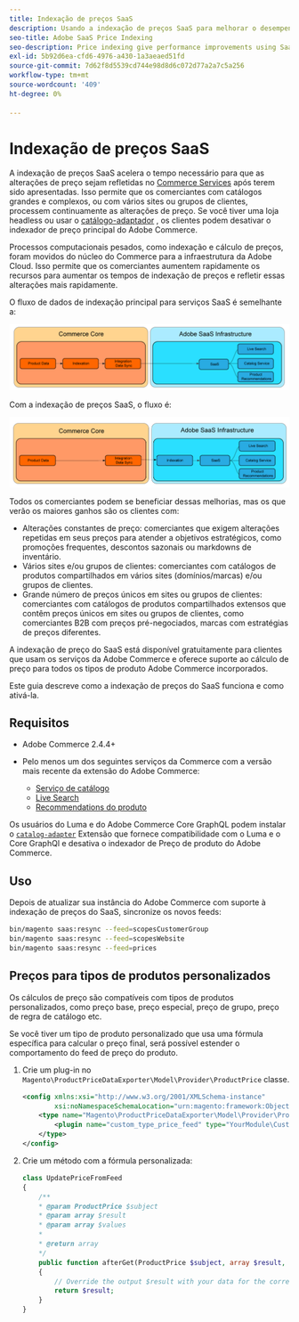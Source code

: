 ```yaml
---
title: Indexação de preços SaaS
description: Usando a indexação de preços SaaS para melhorar o desempenho
seo-title: Adobe SaaS Price Indexing
seo-description: Price indexing give performance improvements using SaaS infrastructure
exl-id: 5b92d6ea-cfd6-4976-a430-1a3aeaed51fd
source-git-commit: 7d62f8d5539cd744e98d8d6c072d77a2a7c5a256
workflow-type: tm+mt
source-wordcount: '409'
ht-degree: 0%

---
```


# Indexação de preços SaaS

A indexação de preços SaaS acelera o tempo necessário para que as alterações de preço sejam refletidas no [Commerce Services](../landing/saas.md) após terem sido apresentadas. Isso permite que os comerciantes com catálogos grandes e complexos, ou com vários sites ou grupos de clientes, processem continuamente as alterações de preço.
Se você tiver uma loja headless ou usar o [catálogo-adaptador](./catalog-adapter.md) , os clientes podem desativar o indexador de preço principal do Adobe Commerce.

Processos computacionais pesados, como indexação e cálculo de preços, foram movidos do núcleo do Commerce para a infraestrutura da Adobe Cloud. Isso permite que os comerciantes aumentem rapidamente os recursos para aumentar os tempos de indexação de preços e refletir essas alterações mais rapidamente.

O fluxo de dados de indexação principal para serviços SaaS é semelhante a:

![Fluxo de dados padrão](assets/old_way.png)

Com a indexação de preços SaaS, o fluxo é:

![Fluxo de dados de indexação de preço SaaS](assets/new_way.png)

Todos os comerciantes podem se beneficiar dessas melhorias, mas os que verão os maiores ganhos são os clientes com:

* Alterações constantes de preço: comerciantes que exigem alterações repetidas em seus preços para atender a objetivos estratégicos, como promoções frequentes, descontos sazonais ou markdowns de inventário.
* Vários sites e/ou grupos de clientes: comerciantes com catálogos de produtos compartilhados em vários sites (domínios/marcas) e/ou grupos de clientes.
* Grande número de preços únicos em sites ou grupos de clientes: comerciantes com catálogos de produtos compartilhados extensos que contêm preços únicos em sites ou grupos de clientes, como comerciantes B2B com preços pré-negociados, marcas com estratégias de preços diferentes.

A indexação de preço do SaaS está disponível gratuitamente para clientes que usam os serviços da Adobe Commerce e oferece suporte ao cálculo de preço para todos os tipos de produto Adobe Commerce incorporados.

Este guia descreve como a indexação de preços do SaaS funciona e como ativá-la.

## Requisitos

* Adobe Commerce 2.4.4+
* Pelo menos um dos seguintes serviços da Commerce com a versão mais recente da extensão do Adobe Commerce:

   * [Serviço de catálogo](../catalog-service/overview.md)
   * [Live Search](../live-search/overview.md)
   * [Recommendations do produto](../product-recommendations/guide-overview.md)

Os usuários do Luma e do Adobe Commerce Core GraphQL podem instalar o [`catalog-adapter`](catalog-adapter.md) Extensão que fornece compatibilidade com o Luma e o Core GraphQl e desativa o indexador de Preço de produto do Adobe Commerce.

## Uso

Depois de atualizar sua instância do Adobe Commerce com suporte à indexação de preços do SaaS, sincronize os novos feeds:

```bash
bin/magento saas:resync --feed=scopesCustomerGroup
bin/magento saas:resync --feed=scopesWebsite
bin/magento saas:resync --feed=prices
```

## Preços para tipos de produtos personalizados

Os cálculos de preço são compatíveis com tipos de produtos personalizados, como preço base, preço especial, preço de grupo, preço de regra de catálogo etc.

Se você tiver um tipo de produto personalizado que usa uma fórmula específica para calcular o preço final, será possível estender o comportamento do feed de preço do produto.

1. Crie um plug-in no `Magento\ProductPriceDataExporter\Model\Provider\ProductPrice` classe.

   ```xml
   <config xmlns:xsi="http://www.w3.org/2001/XMLSchema-instance"
           xsi:noNamespaceSchemaLocation="urn:magento:framework:ObjectManager/etc/config.xsd">
       <type name="Magento\ProductPriceDataExporter\Model\Provider\ProductPrice">
           <plugin name="custom_type_price_feed" type="YourModule\CustomProductType\Plugin\UpdatePriceFromFeed" />
       </type>
   </config>
   ```

1. Crie um método com a fórmula personalizada:

   ```php
   class UpdatePriceFromFeed
   {
       /**
       * @param ProductPrice $subject
       * @param array $result
       * @param array $values
       *
       * @return array
       */
       public function afterGet(ProductPrice $subject, array $result, array $values) : array
       {
           // Override the output $result with your data for the corresponding products (see original method for details) 
           return $result;
       }
   }
   ```
